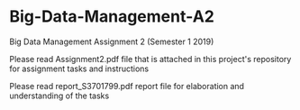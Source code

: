 # Big-Data-Management-A2
Big Data Management Assignment 2 (Semester 1 2019)

Please read Assignment2.pdf file that is attached in this project's repository for assignment tasks and instructions

Please read report_S3701799.pdf report file for elaboration and understanding of the tasks
